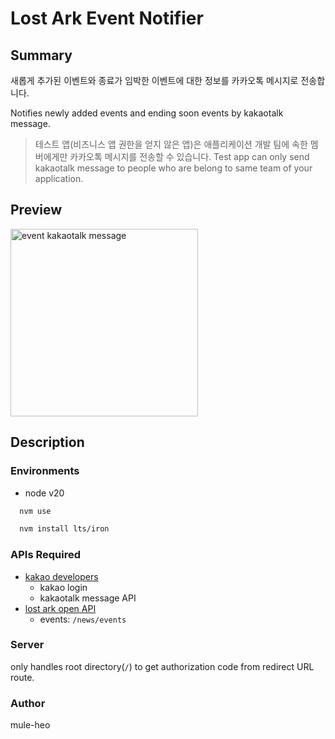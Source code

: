 # Lost Ark Event Notifier

## Summary

새롭게 추가된 이벤트와 종료가 임박한 이벤트에 대한 정보를 카카오톡 메시지로 전송합니다.

Notifies newly added events and ending soon events by kakaotalk message.

> 테스트 앱(비즈니스 앱 권한을 얻지 않은 앱)은 애플리케이션 개발 팀에 속한 멤버에게만 카카오톡 메시지를 전송할 수 있습니다. Test app can only send kakaotalk message to people who are belong to same team of your application.

## Preview

<div>
  <img src="https://github.com/user-attachments/assets/37433004-56b7-4254-a641-3557e90c8966" alt="event kakaotalk message" width="300px"/>
</div>

## Description

### Environments

- node v20

```bash
  nvm use
```

```bash
  nvm install lts/iron
```

### APIs Required

- [kakao developers](https://developers.kakao.com/)
  - kakao login
  - kakaotalk message API
- [lost ark open API](https://developer-lostark.game.onstove.com/)
  - events: `/news/events`

### Server

only handles root directory(`/`) to get authorization code from redirect URL route.

### Author

mule-heo
